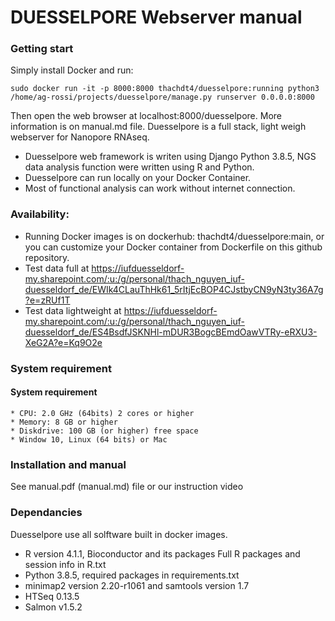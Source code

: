 # DUESSELPORE Webserver manual

### Getting start
Simply install Docker and run:
```console
sudo docker run -it -p 8000:8000 thachdt4/duesselpore:running python3 /home/ag-rossi/projects/duesselpore/manage.py runserver 0.0.0.0:8000
```
Then open the web browser at localhost:8000/duesselpore. More information is on manual.md file.
Duesselpore is a full stack, light weigh webserver for Nanopore RNAseq.
* Duesselpore web framework is writen using Django Python 3.8.5, NGS data analysis function were written using R and Python.
* Duesselpore can run locally on your Docker Container.
* Most of functional analysis can work without internet connection.

### Availability:
* Running Docker images is on dockerhub: thachdt4/duesselpore:main, or you can customize your Docker container from Dockerfile on this github repository.
* Test data full at https://iufduesseldorf-my.sharepoint.com/:u:/g/personal/thach_nguyen_iuf-duesseldorf_de/EWIk4CLauThHk61_5rItjEcBOP4CJstbyCN9yN3ty36A7g?e=zRUf1T
* Test data lightweight at https://iufduesseldorf-my.sharepoint.com/:u:/g/personal/thach_nguyen_iuf-duesseldorf_de/ES4BsdfJSKNHl-mDUR3BogcBEmdOawVTRy-eRXU3-XeG2A?e=Kq9O2e 

### System requirement
#### System requirement
    * CPU: 2.0 GHz (64bits) 2 cores or higher
    * Memory: 8 GB or higher
    * Diskdrive: 100 GB (or higher) free space
    * Window 10, Linux (64 bits) or Mac

### Installation and manual
See manual.pdf (manual.md) file or our instruction video

### Dependancies

Duesselpore use all solftware built in docker images.
* R version 4.1.1, Bioconductor and its packages
Full R packages and session info in R.txt
* Python 3.8.5, required packages in requirements.txt
* minimap2 version 2.20-r1061 and samtools version 1.7
* HTSeq 0.13.5
* Salmon v1.5.2

